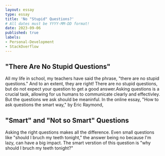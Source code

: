 ```yaml
---
layout: essay
type: essay
title: 'No "Stupid" Questions?'
# All dates must be YYYY-MM-DD format!
date: 2023-09-06
published: true
labels:
- Personal-Development
- StackOverflow
---
```


## "There Are No Stupid Questions"

All my life in school, my teachers have said the phrase, "there are no stupid questions."  And to 
an extent, they are right! There are no stupid questions, but do not expect your question to get a 
good answer.Asking questions is a crucial task, allowing for us humans to communicate clearly and 
effectivley. But the questions we ask should be meaninful. In the online essay, "How to ask 
questions the smart way," by Eric Raymond, 

## "Smart" and "Not so Smart" Questions

Asking the right questions makes all the difference. Even small questions like "should I bruch my 
teeth tonight," the answer being no because I'm lazy, can have a big impact. The smart verstion of 
this question is "why should I bruch my teeth tonight?"
